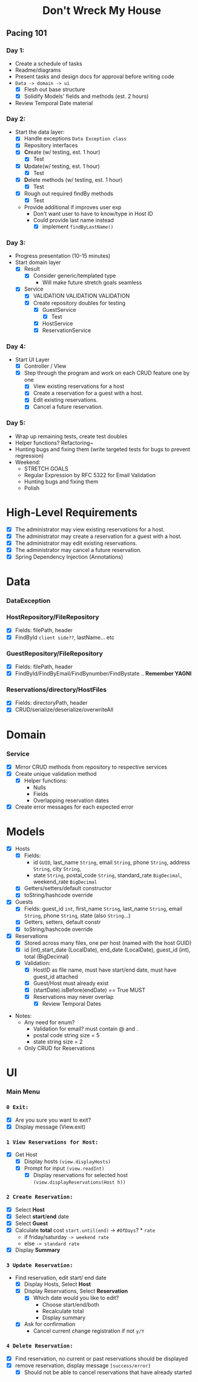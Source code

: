 <h1 align="center">Don't Wreck My House</h1>

## Pacing 101
### Day 1:
* Create a schedule of tasks
* Readme/diagrams
* Present tasks and design docs for approval before writing code
* `Data -> domain -> ui`
  * [x] Flesh out base structure
  * [x] Solidify Models' fields and methods (est. 2 hours)
* Review Temporal Date material
### Day 2:
* Start the data layer:
  * [x] Handle exceptions `Data Exception class`
  * [x] Repository interfaces
  * [x] **Cr**eate (w/ testing, est. 1 hour)
    * [x] Test
  * [x] **U**pdate(w/ testing, est. 1 hour)
    * [x] Test
  * [x] **D**elete methods (w/ testing, est. 1 hour)
    * [x] Test
  * [x] Rough out required findBy methods
    * [x] Test
  * Provide additional if improves user exp
    * Don't want user to have to know/type in Host ID
    * Could provide last name instead
      * [x] implement `findByLastName()`
### Day 3:
* Progress presentation (10-15 minutes)
* Start domain layer
  * [x] Result
    * [x] Consider generic/templated type
      * Will make future stretch goals seamless
  * [x] Service
    * [x] VALIDATION VALIDATION VALIDATION
    * [x] Create repository doubles for testing
      * [x] GuestService
        * [x] Test
      * [x] HostService
      * [x] ReservationService
### Day 4:
* Start UI Layer
  * [x] Controller / VIew
  * [x] Step through the program and work on each CRUD feature one by one
    * [x] View existing reservations for a host
    * [x] Create a reservation for a guest with a host.
    * [x] Edit existing reservations.
    * [x] Cancel a future reservation.
### Day 5:
* Wrap up remaining tests, create test doubles
* Helper functions? Refactoring~
* Hunting bugs and fixing them (write targeted tests for bugs to prevent regression)
* Weekend: 
  * STRETCH GOALS
  * Regular Expression by RFC 5322 for Email Validation
  * Hunting bugs and fixing them
  * Polish
# High-Level Requirements
* [x] The administrator may view existing reservations for a host.
* [x] The administrator may create a reservation for a guest with a host.
* [x] The administrator may edit existing reservations.
* [x] The administrator may cancel a future reservation.
* [x] Spring Dependency Injection (Annotations)
# Data
### DataException
### HostRepository/FileRepository
* [x] Fields: filePath, header
* [x] FindById `client side??`, lastName... etc
### GuestRepository/FileRepository
* [x] Fields: filePath, header
* [x] FindById/FindByEmail/FindBynumber/FindBystate .. **Remember YAGNI**
### Reservations/directory/HostFiles
* [x] Fields: directoryPath, header
* [x] CRUD/serialize/deserialize/overwriteAll
# Domain
### Service
* [x] Mirror CRUD methods from repository to respective services
* [x] Create unique validation method
  * [x] Helper functions:
    * Nulls
    * Fields
    * Overlapping reservation dates
* [x] Create error messages for each expected error
# Models
* [x] Hosts
  * [x] Fields: 
    * id `GUID`, last_name `String`, email `String`, phone `String`, address `String`, city `String`, 
    * state `String`, postal_code `String`, standard_rate `BigDecimal`, weekend_rate `BigDecimal`
  * [x] Getters/setters/default constructor
  * [x] toString/hashcode override

* [x] Guests
  * [x] Fields: guest_id `int`, first_name `String`, last_name `String`, email `String`, phone `String`, state (also `String`...)
  * [x] Getters, setters, default constr
  * [x] toString/hashcode override

* [x] Reservations
  * [x] Stored across many files, one per host (named with the host GUID)
  * [x] id (int),start_date (LocalDate), end_date (LocalDate), guest_id (int), total (BigDecimal)
  * [x] Validation: 
    * [x] HostID as file name, must have start/end date, must have guest_id attached
    * [x] Guest/Host must already exist
    * [x] (startDate).isBefore(endDate) == True	MUST
    * [x] Reservations may never overlap
      * [x] Review Temporal Dates
* Notes:
  * Any need for enum?
    * Validation for email? must contain @ and .
    * postal code string size = 5
    * state string size = 2
  * Only CRUD for Reservations
# UI
### Main Menu
### `0 Exit:`
  * [x] Are you sure you want to exit?
  * [x] Display message (View.exit)
### `1 View Reservations for Host:`
  * [x] Get Host
    * [x] Display hosts `(view.displayHosts)`
    * [x] Prompt for input `(view.readInt)`
      * [x] Display reservations for selected host `(view.displayReservations(Host h))`
### `2 Create Reservation:`
  * [x] Select **Host**
  * [x] Select **start**/**end** date
  * [x] Select **Guest**
  * [x] Calculate **total** cost `start.until(end)` -> `#OfDays`? * `rate`
    * if friday/saturday `-> weekend rate`
    * else `-> standard rate`
  * [x] Display **Summary**
### `3 Update Reservation:`
  * Find reservation, edit start/ end date
    * [x] Display Hosts, Select **Host**
    * [x] Display Reservations, Select **Reservation**
      * [x] Which date would you like to edit?
        * Choose start/end/both
        * Recalculate total
        * Display summary
    * [x] Ask for confirmation
      * Cancel current change registration if not `y/Y`
### `4 Delete Reservation:`
  * [x] Find reservation, no current or past reservations should be displayed
  * [x] remove reservation, display message `[success/error]`
    * [x] Should not be able to cancel reservations that have already started
